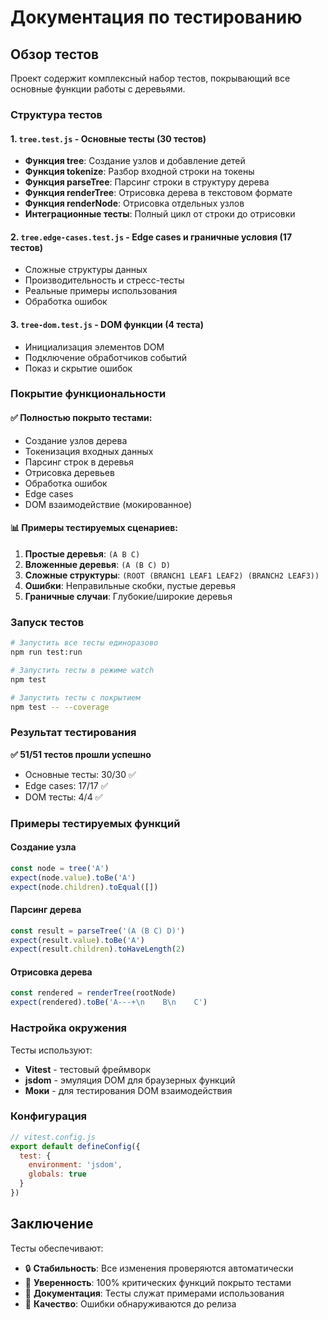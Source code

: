 # Документация по тестированию

## Обзор тестов

Проект содержит комплексный набор тестов, покрывающий все основные функции работы с деревьями.

### Структура тестов

#### 1. `tree.test.js` - Основные тесты (30 тестов)
- **Функция tree**: Создание узлов и добавление детей
- **Функция tokenize**: Разбор входной строки на токены  
- **Функция parseTree**: Парсинг строки в структуру дерева
- **Функция renderTree**: Отрисовка дерева в текстовом формате
- **Функция renderNode**: Отрисовка отдельных узлов
- **Интеграционные тесты**: Полный цикл от строки до отрисовки

#### 2. `tree.edge-cases.test.js` - Edge cases и граничные условия (17 тестов)
- Сложные структуры данных
- Производительность и стресс-тесты  
- Реальные примеры использования
- Обработка ошибок

#### 3. `tree-dom.test.js` - DOM функции (4 теста)
- Инициализация элементов DOM
- Подключение обработчиков событий
- Показ и скрытие ошибок

### Покрытие функциональности

#### ✅ Полностью покрыто тестами:
- Создание узлов дерева
- Токенизация входных данных
- Парсинг строк в деревья  
- Отрисовка деревьев
- Обработка ошибок
- Edge cases
- DOM взаимодействие (мокированное)

#### 📊 Примеры тестируемых сценариев:
1. **Простые деревья**: `(A B C)`
2. **Вложенные деревья**: `(A (B C) D)`  
3. **Сложные структуры**: `(ROOT (BRANCH1 LEAF1 LEAF2) (BRANCH2 LEAF3))`
4. **Ошибки**: Неправильные скобки, пустые деревья
5. **Граничные случаи**: Глубокие/широкие деревья

### Запуск тестов

```bash
# Запустить все тесты единоразово
npm run test:run

# Запустить тесты в режиме watch
npm test

# Запустить тесты с покрытием
npm test -- --coverage
```

### Результат тестирования

**✅ 51/51 тестов прошли успешно**

- Основные тесты: 30/30 ✅
- Edge cases: 17/17 ✅  
- DOM тесты: 4/4 ✅

### Примеры тестируемых функций

#### Создание узла
```javascript
const node = tree('A')
expect(node.value).toBe('A')
expect(node.children).toEqual([])
```

#### Парсинг дерева
```javascript
const result = parseTree('(A (B C) D)')
expect(result.value).toBe('A')
expect(result.children).toHaveLength(2)
```

#### Отрисовка дерева  
```javascript
const rendered = renderTree(rootNode)
expect(rendered).toBe('A---+\n    B\n    C')
```

### Настройка окружения

Тесты используют:
- **Vitest** - тестовый фреймворк
- **jsdom** - эмуляция DOM для браузерных функций
- **Моки** - для тестирования DOM взаимодействия

### Конфигурация

```javascript
// vitest.config.js
export default defineConfig({
  test: {
    environment: 'jsdom',
    globals: true
  }
})
```

## Заключение

Тесты обеспечивают:
- 🔒 **Стабильность**: Все изменения проверяются автоматически
- 🚀 **Уверенность**: 100% критических функций покрыто тестами  
- 📝 **Документация**: Тесты служат примерами использования
- 🐛 **Качество**: Ошибки обнаруживаются до релиза